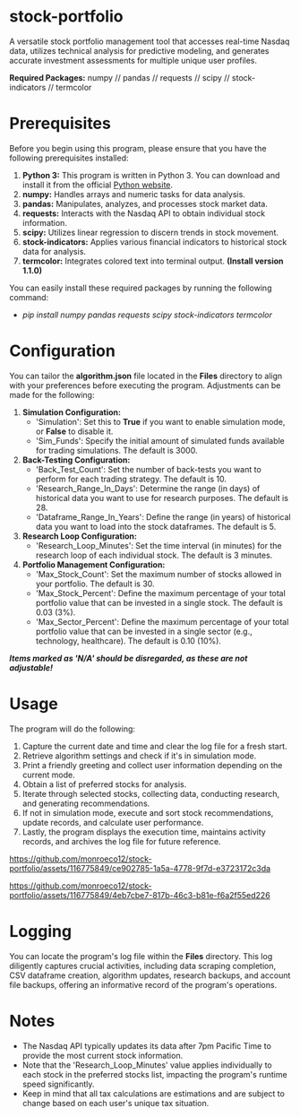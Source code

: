 # stock-portfolio
A versatile stock portfolio management tool that accesses real-time Nasdaq data, utilizes technical analysis for predictive modeling, and generates accurate investment assessments for multiple unique user profiles.

**Required Packages:** numpy // pandas // requests // scipy // stock-indicators // termcolor

# Prerequisites
Before you begin using this program, please ensure that you have the following prerequisites installed:
1. **Python 3:** This program is written in Python 3. You can download and install it from the official [Python website](https://www.python.org/downloads/).
2. **numpy:** Handles arrays and numeric tasks for data analysis.
3. **pandas:** Manipulates, analyzes, and processes stock market data.
4. **requests:** Interacts with the Nasdaq API to obtain individual stock information.
5. **scipy:** Utilizes linear regression to discern trends in stock movement.
6. **stock-indicators:** Applies various financial indicators to historical stock data for analysis.
7. **termcolor:** Integrates colored text into terminal output. **(Install version 1.1.0)**

You can easily install these required packages by running the following command: 
   - *pip install numpy pandas requests scipy stock-indicators termcolor*

# Configuration
You can tailor the **algorithm.json** file located in the **Files** directory to align with your preferences before executing the program. Adjustments can be made for the following:
1. **Simulation Configuration:**
   - 'Simulation': Set this to **True** if you want to enable simulation mode, or **False** to disable it.
   - 'Sim_Funds': Specify the initial amount of simulated funds available for trading simulations. The default is 3000.
2. **Back-Testing Configuration:**
   - 'Back_Test_Count': Set the number of back-tests you want to perform for each trading strategy. The default is 10.
   - 'Research_Range_In_Days': Determine the range (in days) of historical data you want to use for research purposes. The default is 28.
   - 'Dataframe_Range_In_Years': Define the range (in years) of historical data you want to load into the stock dataframes. The default is 5.
3. **Research Loop Configuration:**
   - 'Research_Loop_Minutes': Set the time interval (in minutes) for the research loop of each individual stock. The default is 3 minutes.
4. **Portfolio Management Configuration:**
   - 'Max_Stock_Count': Set the maximum number of stocks allowed in your portfolio. The default is 30.
   - 'Max_Stock_Percent': Define the maximum percentage of your total portfolio value that can be invested in a single stock. The default is 0.03 (3%).
   - 'Max_Sector_Percent': Define the maximum percentage of your total portfolio value that can be invested in a single sector (e.g., technology, healthcare). The default is 0.10 (10%).

***Items marked as 'N/A' should be disregarded, as these are not adjustable!***

# Usage
The program will do the following:
1. Capture the current date and time and clear the log file for a fresh start.
2. Retrieve algorithm settings and check if it's in simulation mode.
3. Print a friendly greeting and collect user information depending on the current mode.
4. Obtain a list of preferred stocks for analysis.
5. Iterate through selected stocks, collecting data, conducting research, and generating recommendations.
6. If not in simulation mode, execute and sort stock recommendations, update records, and calculate user performance.
7. Lastly, the program displays the execution time, maintains activity records, and archives the log file for future reference.

https://github.com/monroeco12/stock-portfolio/assets/116775849/ce902785-1a5a-4778-9f7d-e3723172c3da

https://github.com/monroeco12/stock-portfolio/assets/116775849/4eb7cbe7-817b-46c3-b81e-f6a2f55ed226

# Logging
You can locate the program's log file within the **Files** directory. This log diligently captures crucial activities, including data scraping completion, CSV dataframe creation, algorithm updates, research backups, and account file backups, offering an informative record of the program's operations.

# Notes
- The Nasdaq API typically updates its data after 7pm Pacific Time to provide the most current stock information.
- Note that the 'Research_Loop_Minutes' value applies individually to each stock in the preferred stocks list, impacting the program's runtime speed significantly.
- Keep in mind that all tax calculations are estimations and are subject to change based on each user's unique tax situation.
